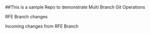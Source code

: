 ##This is a sample Repo to demonstrate Multi Branch Git Operations

RFE Branch changes

Incoming changes from RFE Branch
